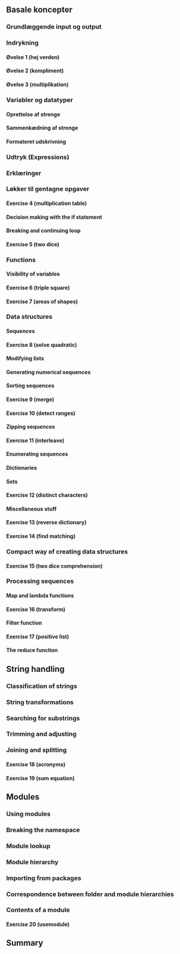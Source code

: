 ## Basale koncepter
### Grundlæggende input og output
### Indrykning
#### <div class="alert alert-info">Øvelse 1 (hej verden)</div>
#### <div class="alert alert-info">Øvelse 2 (kompliment)</div>
#### <div class="alert alert-info">Øvelse 3 (multiplikation)</div> 
### Variabler og datatyper
#### Oprettelse af strenge
#### Sammenkædning af strenge
#### Formateret udskrivning
### Udtryk (Expressions)
### Erklæringer
### Løkker til gentagne opgaver
#### <div class="alert alert-info">Exercise 4 (multiplication table)</div>
#### Decision making with the if statement
#### Breaking and continuing loop
#### <div class="alert alert-info">Exercise 5 (two dice)</div>
### Functions
#### Visibility of variables
#### <div class="alert alert-info">Exercise 6 (triple square)</div>
#### <div class="alert alert-info">Exercise 7 (areas of shapes)</div>
### Data structures
#### Sequences
#### <div class="alert alert-info">Exercise 8 (solve quadratic)</div>
#### Modifying lists
#### Generating numerical sequences
#### Sorting sequences
#### <div class="alert alert-info">Exercise 9 (merge)</div>
#### <div class="alert alert-info">Exercise 10 (detect ranges)</div>
#### Zipping sequences
#### <div class="alert alert-info">Exercise 11 (interleave)</div>
#### Enumerating sequences
#### Dictionaries
#### Sets
#### <div class="alert alert-info">Exercise 12 (distinct characters)</div>
#### Miscellaneous stuff
#### <div class="alert alert-info">Exercise 13 (reverse dictionary)</div>
#### <div class="alert alert-info">Exercise 14 (find matching)</div>
### Compact way of creating data structures
#### <div class="alert alert-info">Exercise 15 (two dice comprehension)</div>
### Processing sequences
#### Map and lambda functions
#### <div class="alert alert-info">Exercise 16 (transform)</div>
#### Filter function
#### <div class="alert alert-info">Exercise 17 (positive list)</div>
#### The reduce function
## String handling
### Classification of strings
### String transformations
### Searching for substrings
### Trimming and adjusting
### Joining and splitting
#### <div class="alert alert-info">Exercise 18 (acronyms)</div>
#### <div class="alert alert-info">Exercise 19 (sum equation)</div>
## Modules
### Using modules
### Breaking the namespace
### Module lookup
### Module hierarchy
### Importing from packages
### Correspondence between folder and module hierarchies
### Contents of a module
#### <div class="alert alert-info">Exercise 20 (usemodule)</div>
## Summary
